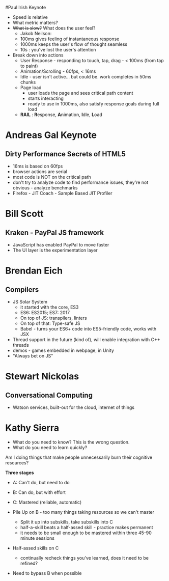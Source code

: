 #Paul Irish Keynote

* Speed is relative
* What metric matters?
* ~~What is slow?~~ What does the user feel?
	* Jakob Neilson:
	* 100ms gives feeling of instantaneous response
	* 1000ms keeps the user's flow of thought seamless
	* 10s : you've lost the user's attention
* Break down into actions
	* User Response - responding to touch, tap, drag - < 100ms (from tap to paint)
	* Animation/Scrolling - 60fps, < 16ms
	* Idle - user isn't active... but could be. work completes in 50ms chunks
	* Page load
		* user loads the page and sees critical path content
		* starts interacting
		* ready to use in 1000ms, also satisfy response goals during full load
	* **RAIL** : **R**esponse, **A**nimation, **I**dle, **L**oad

	
# Andreas Gal Keynote
## Dirty Performance Secrets of HTML5

* 16ms is based on 60fps
* browser actions are serial
* most code is NOT on the critical path
* don't try to analyze code to find performance issues, they're not obvious - analyze benchmarks
* Firefox - JIT Coach - Sample Based JIT Profiler

# Bill Scott
## Kraken - PayPal JS framework
* JavaScript has enabled PayPal to move faster
* The UI layer is the experimentation layer

# Brendan Eich
## Compilers
* JS Solar System
	* it started with the core, ES3
	* ES6: ES2015; ES7: 2017
	* On top of JS: transpilers, linters
	* On top of that: Type-safe JS
	* Babel - turns your ES6+ code into ES5-friendly code, works with JSX
* Thread support in the future (kind of), will enable integration with C++ threads
* demos - games embedded in webpage, in Unity
* "Always bet on JS"

# Stewart Nickolas
## Conversational Computing
* Watson services, built-out for the cloud, internet of things

# Kathy Sierra
* What do you need to know? This is the wrong question.
* What do you need to learn quickly?

Am I doing things that make people unnecessarily burn their cognitive resources?

**Three stages**

* A: Can't do, but need to do
* B: Can do, but with effort
* C: Mastered (reliable, automatic)

* Pile Up on B - too many things taking resources so we can't master
	* Split it up into subskills, take subskills into C
	* half-a-skill beats a half-assed skill - practice makes permanent
	* it needs to be small enough to be mastered within three 45-90 minute sessions
* Half-assed skills on C
	* continually recheck things you've learned, does it need to be refined?
* Need to bypass B when possible